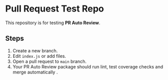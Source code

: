 # Pull Request Test Repo

This repository is for testing **PR Auto Review**.

## Steps 

1. Create a new branch.
2. Edit `index.js` or add files.
3. Open a pull request to `main` branch.
4. Your PR Auto Review package should run lint, test coverage checks and merge automatically .
